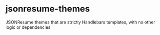 # jsonresume-themes
JSONResume themes that are strictly Handlebars templates, with no other logic or dependencies
